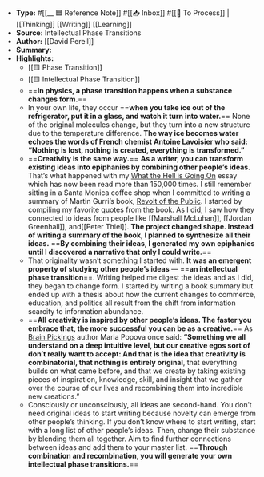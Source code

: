 - **Type:** #[[__ 🟦  Reference Note]] #[[📥 Inbox]] #[[📝 To Process]] | [[Thinking]] [[Writing]] [[Learning]]
- **Source:** Intellectual Phase Transitions 
- **Author:** [[David Perell]] 
- **Summary:** 
- **Highlights:**
    - [[🟨 Phase Transition]]
    - [[🟨 Intellectual Phase Transition]]
    - ==**In physics, a phase transition happens when a substance changes form.**==
    - In your own life, they occur ==**when you take ice out of the refrigerator, put it in a glass, and watch it turn into water.**== None of the original molecules change, but they turn into a new structure due to the temperature difference. **The way ice becomes water echoes the words of French chemist Antoine Lavoisier who said: “Nothing is lost, nothing is created, everything is transformed.”**
    - ==**Creativity is the same way.**== **As a writer, you can transform existing ideas into epiphanies by combining other people’s ideas.** That’s what happened with my [What the Hell is Going On](https://www.perell.com/blog/what-the-hell-is-going-on) essay which has now been read more than 150,000 times. I still remember sitting in a Santa Monica coffee shop when I committed to writing a summary of Martin Gurri’s book, [Revolt of the Public](https://amzn.to/2Sdq7ow). I started by compiling my favorite quotes from the book. As I did, I saw how they connected to ideas from people like [[Marshall McLuhan]], [[Jordan Greenhall]], and[[Peter Thiel]]. **The project changed shape. Instead of writing a summary of the book, I planned to synthesize all their ideas.** ==**By combining their ideas, I generated my own epiphanies until I discovered a narrative that only I could write.**==
    - That originality wasn’t something I started with. **It was an emergent property of studying other people’s ideas** — ==**an intellectual phase transition**==. Writing helped me digest the ideas and as I did, they began to change form. I started by writing a book summary but ended up with a thesis about how the current changes to commerce, education, and politics all result from the shift from information scarcity to information abundance.
    - ==**All creativity is inspired by other people’s ideas. The faster you embrace that, the more successful you can be as a creative.**== As [Brain Pickings](https://www.brainpickings.org/) author Maria Popova once said: **“Something we all understand on a deep intuitive level, but our creative egos sort of don’t really want to accept: And that is the idea that creativity is combinatorial, that nothing is entirely original**, that everything builds on what came before, and that we create by taking existing pieces of inspiration, knowledge, skill, and insight that we gather over the course of our lives and recombining them into incredible new creations.”
    - Consciously or unconsciously, all ideas are second-hand. You don’t need original ideas to start writing because novelty can emerge from other people’s thinking. If you don’t know where to start writing, start with a long list of other people’s ideas. Then, change their substance by blending them all together. Aim to find further connections between ideas and add them to your master list. ==**Through combination and recombination, you will generate your own intellectual phase transitions.**==
